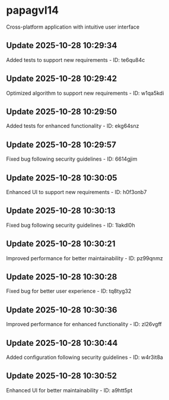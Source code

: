 # papagvl14
Cross-platform application with intuitive user interface

## Update 2025-10-28 10:29:34
Added tests to support new requirements - ID: te6qu84c


## Update 2025-10-28 10:29:42
Optimized algorithm to support new requirements - ID: w1qa5kdi


## Update 2025-10-28 10:29:50
Added tests for enhanced functionality - ID: ekg64snz


## Update 2025-10-28 10:29:57
Fixed bug following security guidelines - ID: 6614gjim


## Update 2025-10-28 10:30:05
Enhanced UI to support new requirements - ID: h0f3onb7


## Update 2025-10-28 10:30:13
Fixed bug following security guidelines - ID: 1lakdl0h


## Update 2025-10-28 10:30:21
Improved performance for better maintainability - ID: pz99qnmz


## Update 2025-10-28 10:30:28
Fixed bug for better user experience - ID: tq8tyg32


## Update 2025-10-28 10:30:36
Improved performance for enhanced functionality - ID: zl26vgff


## Update 2025-10-28 10:30:44
Added configuration following security guidelines - ID: w4r3it8a


## Update 2025-10-28 10:30:52
Enhanced UI for better maintainability - ID: a9htt5pt

